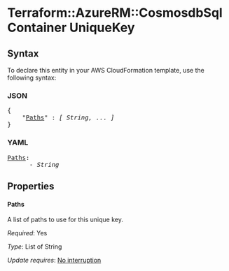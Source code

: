 # Terraform::AzureRM::CosmosdbSqlContainer UniqueKey

## Syntax

To declare this entity in your AWS CloudFormation template, use the following syntax:

### JSON

<pre>
{
    "<a href="#paths" title="Paths">Paths</a>" : <i>[ String, ... ]</i>
}
</pre>

### YAML

<pre>
<a href="#paths" title="Paths">Paths</a>: <i>
      - String</i>
</pre>

## Properties

#### Paths

A list of paths to use for this unique key.

_Required_: Yes

_Type_: List of String

_Update requires_: [No interruption](https://docs.aws.amazon.com/AWSCloudFormation/latest/UserGuide/using-cfn-updating-stacks-update-behaviors.html#update-no-interrupt)

